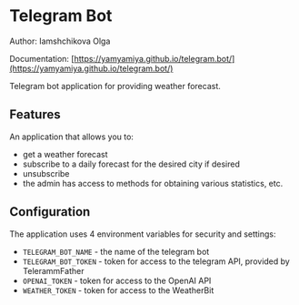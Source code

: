 # Telegram Bot 
Author: Iamshchikova Olga

Documentation: [https://yamyamiya.github.io/telegram.bot/](https://yamyamiya.github.io/telegram.bot/) 

Telegram bot application for providing weather forecast.
## Features
An application that allows you to:

- get a weather forecast
- subscribe to a daily forecast for the desired city if desired
- unsubscribe 
- the admin has access to methods for obtaining various statistics, etc.


## Configuration
The application uses 4 environment variables for security and settings:
- `TELEGRAM_BOT_NAME` - the name of the telegram bot
- `TELEGRAM_BOT_TOKEN` - token for access to the telegram API, provided by TelerammFather
- `OPENAI_TOKEN` - token for access to the OpenAI API
- `WEATHER_TOKEN` - token for access to the WeatherBit

